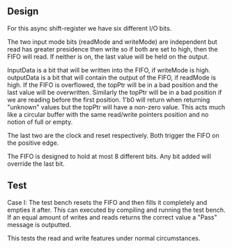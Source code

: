 ## Design ##

For this async shift-register we have six different I/O bits.

The two input mode bits (readMode and writeMode) are independent but read
has greater presidence then write so if both are set to high, then the FIFO
will read. If neither is on, the last value will be held on the output.

InputData is a bit that will be written into the FIFO, if writeMode is high.
outputData is a bit that will contain the output of the FIFO, if readMode is
high. If the FIFO is overflowed, the topPtr will be in a bad position and the
last value will be overwritten. Similarly the topPtr will be in a bad position
if we are reading before the first position. 1'b0 will return when returning
"unknown" values but the topPtr will have a non-zero value. This acts much like
a circular buffer with the same read/write pointers position and no notion
of full or empty.

The last two are the clock and reset respectively. Both trigger the FIFO
on the positive edge.

The FIFO is designed to hold at most 8 different bits. Any bit added will
override the last bit.

## Test ##

Case I:
The test bench resets the FIFO and then fills it completely and empties it
after. This can executed by compiling and running the test bench. If an equal amount
of writes and reads returns the correct value a "Pass" message is outputted.

This tests the read and write features under normal circumstances.

